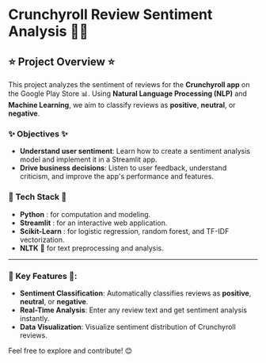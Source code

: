 # Crunchyroll Review Sentiment Analysis 📱💬

## ⭐ Project Overview ⭐
This project analyzes the sentiment of reviews for the **Crunchyroll app** on the Google Play Store 📊. Using **Natural Language Processing (NLP)** and **Machine Learning**, we aim to classify reviews as **positive**, **neutral**, or **negative**. 

### ✨ Objectives ✨
- **Understand user sentiment**: Learn how to create a sentiment analysis model and implement it in a Streamlit app.
- **Drive business decisions**: Listen to user feedback, understand criticism, and improve the app's performance and features.

### 🚀 Tech Stack 🚀
- **Python** : for computation and modeling.
- **Streamlit** : for an interactive web application.
- **Scikit-Learn** : for logistic regression, random forest, and TF-IDF vectorization.
- **NLTK** 🧠 for text preprocessing and analysis.

---

### 📌 Key Features 📌:
- **Sentiment Classification**: Automatically classifies reviews as **positive**, **neutral**, or **negative**.
- **Real-Time Analysis**: Enter any review text and get sentiment analysis instantly.
- **Data Visualization**: Visualize sentiment distribution of Crunchyroll reviews.


Feel free to explore and contribute! 😊
